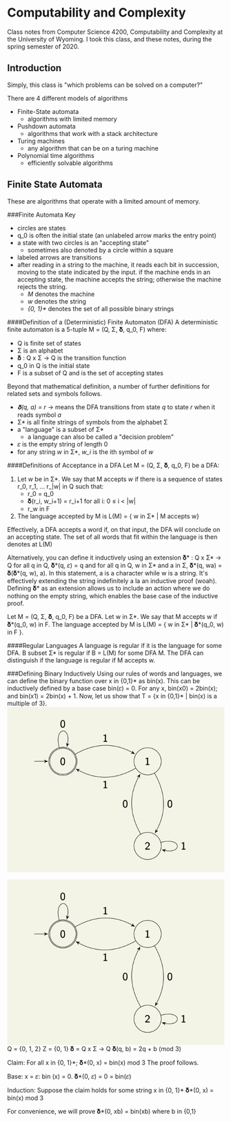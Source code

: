 Computability and Complexity
=====
Class notes from Computer Science 4200, Computability and Complexity at the University of Wyoming. I took this class, and these notes, during the spring semester of 2020.

<!-- Code and assignments associated with this class is available [here](https://github.com/andey-robins/school/tree/master/cosc3020/). -->

Introduction
-----
Simply, this class is "which problems can be solved on a computer?"

There are 4 different models of algorithms
- Finite-State automata
    - algorithms with limited memory
- Pushdown automata
    - algorithms that work with a stack architecture
- Turing machines
    - any algorithm that can be on a turing machine
- Polynomial time algorithms
    - efficiently solvable algorithms

Finite State Automata
-----
These are algorithms that operate with a limited amount of memory.

###Finite Automata Key
- circles are states
- q_0 is often the initial state (an unlabeled arrow marks the entry point)
- a state with two circles is an "accepting state"
    - sometimes also denoted by a circle within a square
- labeled arrows are transitions
- after reading in a string to the machine, it reads each bit in succession, moving to the state indicated by the input. if the machine ends in an accepting state, the machine accepts the string; otherwise the machine rejects the string.
    - *M* denotes the machine
    - *w* denotes the string
    - *{0, 1}\** denotes the set of all possible binary strings

####Definition of a (Deterministic) Finite Automaton (DFA)
A deterministic finite automaton is a 5-tuple M = (Q, Σ, 𝛅, q_0, F) where:
- Q is finite set of states
- Σ is an alphabet
- 𝛅 : Q x Σ -> Q is the transition function
- q_0 in Q is the initial state
- F is a subset of Q and is the set of accepting states

Beyond that mathematical definition, a number of further definitions for related sets and symbols follows.

- *𝛅(q, a) = r* -> means the DFA transitions from state *q* to state *r* when it reads symbol *a*
- Σ\* is all finite strings of symbols from the alphabet Σ
- a "language" is a subset of Σ\*
    - a language can also be called a "decision problem"
- 𝜀 is the empty string of length 0
- for any string *w* in Σ\*, *w_i* is the ith symbol of *w*

####Definitions of Acceptance in a DFA
Let M = (Q, Σ, 𝛅, q_0, F) be a DFA:
1. Let *w* be in Σ\*. We say that M accepts *w* if there is a sequence of states r_0, r_1, ... r_|w| in Q such that:
    - r_0 = q_0
    - 𝛅(r_i, w_i+1) = r_i+1 for all i: 0 ≤ i < |w|
    - r_w in F
2. The language accepted by M is L(M) = { w in Σ\* | M accepts w}

Effectively, a DFA accepts a word if, on that input, the DFA will conclude on an accepting state. The set of all words that fit within the language is then denotes at L(M)

Alternatively, you can define it inductively using an extension 𝛅\* : Q x Σ\* -> Q for all q in Q, 𝛅\*(q, 𝜀) = q and for all q in Q, w in Σ\* and a in Σ, 𝛅\*(q, wa) = 𝛅(𝛅*(q, w), a). In this statement, a is a character while w is a string. It's effectively extending the string indefinitely a la an inductive proof (woah). Defining 𝛅\* as an extension allows us to include an action where we do nothing on the empty string, which enables the base case of the inductive proof.

Let M = (Q, Σ, 𝛅, q_0, F) be a DFA. Let w in Σ\*. We say that M accepts w if 𝛅\*(q_0, w) in F. The language accepted by M is L(M) = { w in Σ\* | 𝛅\*(q_0, w) in F }.

####Regular Languages
A language is regular if it is the language for some DFA. B subset Σ\* is regular if B = L(M) for some DFA M. The DFA can distinguish if the language is regular if M accepts w.

###Defining Binary Inductively
Using our rules of words and languages, we can define the binary function over x in {0,1}\* as bin(x). This can be inductively defined by a base case bin(𝜀) = 0. For any x, bin(x0) = 2bin(x); and bin(x1) = 2bin(x) + 1. Now, let us show that T = {x in {0,1}\* | bin(x) is a multiple of 3}. ![Here is a DFA that accepts T](./images/computability-dfa-binarymod3.png)

<img src="./images/computability-dfa-binarymod3.png"
     alt="A DFA that accepts T"
     style="float: right; margin-left: 10px;" />

Q = {0, 1, 2}
Z = {0, 1}
𝛅 = Q x Σ -> Q
𝛅(q, b) = 2q + b (mod 3)

Claim: For all x in {0, 1}\*; 𝛅\*(0, x) = bin(x) mod 3
The proof follows.

Base:
x = 𝜀: bin (x) = 0.
𝛅\*(0, 𝜀) = 0 = bin(𝜀)

Induction:
Suppose the claim holds for some string x in {0, 1}\*
𝛅\*(0, x) = bin(x) mod 3

For convenience, we will prove 𝛅\*(0, xb) = bin(xb) where b in {0,1}

<!-- Transcribe proof from slides [35-41] -->
